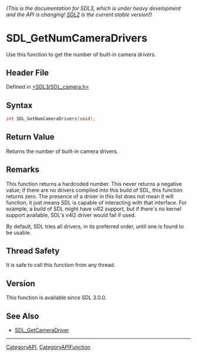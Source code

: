 ###### (This is the documentation for SDL3, which is under heavy development and the API is changing! [SDL2](https://wiki.libsdl.org/SDL2/) is the current stable version!)
# SDL_GetNumCameraDrivers

Use this function to get the number of built-in camera drivers.

## Header File

Defined in [<SDL3/SDL_camera.h>](https://github.com/libsdl-org/SDL/blob/main/include/SDL3/SDL_camera.h)

## Syntax

```c
int SDL_GetNumCameraDrivers(void);

```

## Return Value

Returns the number of built-in camera drivers.

## Remarks

This function returns a hardcoded number. This never returns a negative
value; if there are no drivers compiled into this build of SDL, this
function returns zero. The presence of a driver in this list does not mean
it will function, it just means SDL is capable of interacting with that
interface. For example, a build of SDL might have v4l2 support, but if
there's no kernel support available, SDL's v4l2 driver would fail if used.

By default, SDL tries all drivers, in its preferred order, until one is
found to be usable.

## Thread Safety

It is safe to call this function from any thread.

## Version

This function is available since SDL 3.0.0.

## See Also

- [SDL_GetCameraDriver](SDL_GetCameraDriver)

----
[CategoryAPI](CategoryAPI), [CategoryAPIFunction](CategoryAPIFunction)

